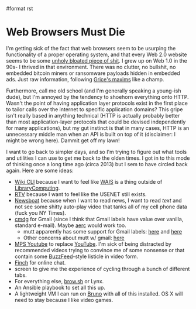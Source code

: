 \#format rst

Web Browsers Must Die
=====================

I'm getting sick of the fact that web browsers seem to be usurping the functionality of a proper operating system, and that every Web 2.0 website seems to be some [unholy bloated piece of shit](https://www.webbloatscore.com/). I grew up on Web 1.0 in the 90s- I thrived in that environment. There was no clutter, no bullshit, no embedded bitcoin miners or ransomware payloads hidden in embedded ads. Just raw information, following [Grice's maxims](https://www.sas.upenn.edu/~haroldfs/dravling/grice.html) like a champ.

Furthermore, call me old school (and I'm generally speaking a young-ish dude), but I'm annoyed by the tendency to shoehorn everything onto HTTP. Wasn't the point of having application layer protocols exist in the first place to tailor calls over the internet to specific application domains? This gripe isn't really based in anything technical (HTTP is actually probably better than most application-layer protocols that could be devised independently for many applications), but my gut instinct is that in many cases, HTTP is an unnecessary middle man when an API is built on top of it (disclaimer: I might be wrong here). Dammit get off my lawn!

I want to go back to simpler days, and so I'm trying to figure out what tools and utilities I can use to get me back to the olden times. I got in to this mode of thinking once a long time ago (circa 2013) but I sem to have circled back again. Here are some ideas:

-   [Wiki CLI](https://github.com/walle/wiki) because I want to feel like [WAIS](https://en.wikipedia.org/wiki/Wide_area_information_server) is a thing outside of [LibraryComputing](../LibraryComputing).
-   [RTV](https://github.com/michael-lazar/rtv) because I want to feel like the USENET still exists.
-   [Newsboat](https://github.com/newsboat/newsboat) because when I want to read news, I want to read *text* and not see some shitty auto-play video that tanks all of my cell phone data (fuck you NY Times).
-   [cmdg](https://github.com/ThomasHabets/cmdg) for Gmail (since I think that Gmail labels have value over vanilla, standard e-mail). Maybe [aerc](https://aerc-mail.org/) would work too.
    -   mutt apparently has some support for Gmail labels: [here](https://stackoverflow.com/questions/23721726/how-to-display-gmail-labels-in-mutt) and [here](https://developers.google.com/gmail/imap/imap-extensions#access_to_gmail_labels_x-gm-labels)
    -   Other concerns about mutt w/ gmail: [here](https://spin.atomicobject.com/2014/02/11/connect-mutt-gmail/)
-   [MPS Youtube](https://github.com/mps-youtube/mps-youtube) to replace [YouTube](../YouTube). I'm sick of being distracted by recommended videos trying to convince me of some nonsense or that contain some [BuzzFeed](../BuzzFeed)-style listicle in video form.
-   [Finch](https://developer.pidgin.im/wiki/Using%20Finch) for online chat.
-   screen to give me the experience of cycling through a bunch of different tabs.
-   For everything else, [brow.sh](https://www.brow.sh/) or Lynx.
-   An Ansible playbook to set all this up.
-   A lightweight VM I can run on [Bruno](../Bruno) with all of this installed. OS X will need to stay because I like video games.

